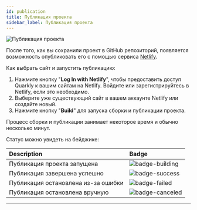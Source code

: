 ```yaml
---
id: publication
title: Публикация проекта
sidebar_label: Публикация проекта
---
```


![Публикация проекта](/scr/publication-netlify.png)

После того, как вы сохранили проект в GitHub репозиторий, появляется возможность опубликовать его с помощью сервиса [Netlify](https://netlify.app/).

Как выбрать сайт и запустить публикацию:

1. Нажмите кнопку "**Log In with Netlify**", чтобы предоставить доступ Quarkly к вашим сайтам на Netlify. Войдите или зарегистрируйтесь в Netlify, если это необходимо.
2. Выберите уже существующий сайт в вашем аккаунте Netlify или создайте новый.
3. Нажмите кнопку "**Build**" для запуска сборки и публикации проекта.

Процесс сборки и публикации занимает некоторое время и обычно несколько минут.

Статус можно увидеть на бейджике:

| Description                         | Badge                                              |
| :---------------------------------- | :------------------------------------------------- |
| Публикация проекта запущена         | ![badge-building](/img/netlify-badge-building.svg) |
| Публикация завершена успешно        | ![badge-success](/img/netlify-badge-success.svg)   |
| Публикация остановлена из-за ошибки | ![badge-failed](/img/netlify-badge-failed.svg)     |
| Публикация остановлена вручную      | ![badge-canceled](/img/netlify-badge-canceled.svg) |

---
